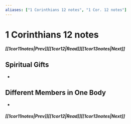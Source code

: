 ```yaml
---
aliases: ["1 Corinthians 12 notes", "1 Cor. 12 notes"]
---
```

# 1 Corinthians 12 notes
##### <span class=arrow-left></span>[[1cor11notes|Prev]]<span class=navigation-separator></span>[[1cor12|Read]]<span class=navigation-separator></span>[[1cor13notes|Next]]<span class=arrow-right></span>
## Spiritual Gifts
- 
## Different Members in One Body
- 
##### <span class=arrow-left></span>[[1cor11notes|Prev]]<span class=navigation-separator></span>[[1cor12|Read]]<span class=navigation-separator></span>[[1cor13notes|Next]]<span class=arrow-right></span>